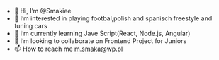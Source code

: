 - 👋 Hi, I’m @Smakiee
- 👀 I’m interested in playing footbal,polish and spanisch freestyle and tuning cars
- 🌱 I’m currently learning Jave Script(React, Node.js, Angular)
- 💞️ I’m looking to collaborate on Frontend Project for Juniors
- 📫 How to reach me m.smaka@wp.pl

<!---
Smakiee/Smakiee is a ✨ special ✨ repository because its `README.md` (this file) appears on your GitHub profile.
You can click the Preview link to take a look at your changes.
--->
